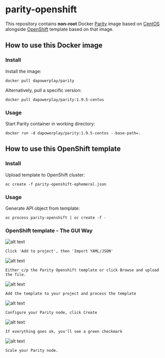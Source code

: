 # parity-openshift

This repository contains **non-root** Docker [Parity](https://www.parity.io/) image based on [CentOS](https://www.centos.org/) alongside [OpenShift](https://www.openshift.com/) template based on that image.

## How to use this Docker image

### Install

Install the image:

```
docker pull dapowerplay/parity
```

Alternatively, pull a specific version:

```
docker pull dapowerplay/parity:1.9.5-centos
```

### Usage

Start Parity container in working directory:

```
docker run -d dapowerplay/parity:1.9.5-centos --base-path=.
``````

## How to use this OpenShift template

### Install

Upload template to OpenShift cluster:

```
oc create -f parity-openshift-ephemeral.json
```

### Usage

Generate API object from template:

```
oc process parity-openshift | oc create -f -
```

### OpenShift template - The GUI Way


![alt text][r1]

`Click 'Add to project', then 'Import YAML/JSON'`


![alt text][r2]

`Either c/p the Parity Openshift template or click Browse and upload the file.`


![alt text][r3]

`Add the template to your project and process the template`


![alt text][r4]

`Configure your Parity node, click Create`


![alt text][r5]

`If everything goes ok, you'll see a green checkmark`


![alt text][r6]

`Scale your Parity node.`


[r1]: assets/images/readme-1.png "Click some buttons"
[r2]: assets/images/readme-2.png "Then some more"
[r3]: assets/images/readme-3.png "Why not both?"
[r4]: assets/images/readme-4.png "Just click Create"
[r5]: assets/images/readme-5.png "Yay!"
[r6]: assets/images/readme-6.png "Yay! x2"
